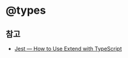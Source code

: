 # @types

## 참고
- [Jest — How to Use Extend with TypeScript](https://javascript.plainenglish.io/jest-how-to-use-extend-with-typescript-4011582a2217)